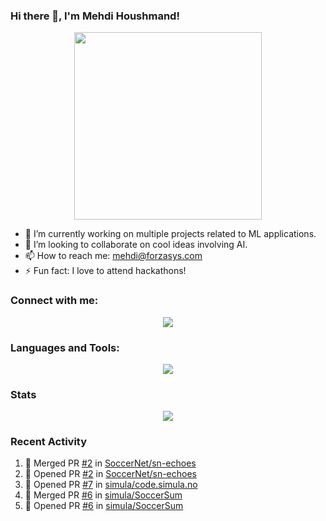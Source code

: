 ### Hi there 👋, I'm Mehdi Houshmand!

<div align="center">
  <img src="https://media.giphy.com/media/13HgwGsXF0aiGY/giphy.gif" width="300">
</div>

- 🔭 I’m currently working on multiple projects related to ML applications.
- 👯 I’m looking to collaborate on cool ideas involving AI.
- 📫 How to reach me: [mehdi@forzasys.com](mailto:mehdi@forzasys.com)
- ⚡ Fun fact: I love to attend hackathons!

### Connect with me:
<p align="center">
  <a href="https://linkedin.com/in/mehdih7">
    <img src="https://img.shields.io/badge/LinkedIn-0077B5?style=for-the-badge&logo=linkedin&logoColor=white">
  </a>
</p>

### Languages and Tools:
<p align="center">
  <img src="https://skillicons.dev/icons?i=py,js,nodejs,react,git,docker&perline=3" />
</p>

### Stats
<p align="center">
  <img src="https://github-readme-stats.vercel.app/api?username=mehdih7&show_icons=true&theme=radical">
</p>

### Recent Activity
<!--START_SECTION:activity-->
1. 🎉 Merged PR [#2](https://github.com/SoccerNet/sn-echoes/pull/2) in [SoccerNet/sn-echoes](https://github.com/SoccerNet/sn-echoes)
2. 💪 Opened PR [#2](https://github.com/SoccerNet/sn-echoes/pull/2) in [SoccerNet/sn-echoes](https://github.com/SoccerNet/sn-echoes)
3. 💪 Opened PR [#7](https://github.com/simula/code.simula.no/pull/7) in [simula/code.simula.no](https://github.com/simula/code.simula.no)
4. 🎉 Merged PR [#6](https://github.com/simula/SoccerSum/pull/6) in [simula/SoccerSum](https://github.com/simula/SoccerSum)
5. 💪 Opened PR [#6](https://github.com/simula/SoccerSum/pull/6) in [simula/SoccerSum](https://github.com/simula/SoccerSum)
<!--END_SECTION:activity-->
